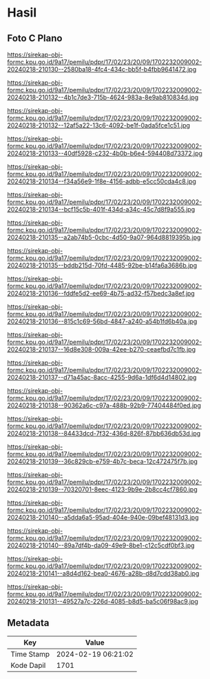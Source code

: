 # Hasil

## Foto C Plano

https://sirekap-obj-formc.kpu.go.id/9a17/pemilu/pdpr/17/02/23/20/09/1702232009002-20240218-210130--2580ba18-4fc4-434c-bb5f-b4fbb9641472.jpg

https://sirekap-obj-formc.kpu.go.id/9a17/pemilu/pdpr/17/02/23/20/09/1702232009002-20240218-210132--4b1c7de3-715b-4624-983a-8e9ab810834d.jpg

https://sirekap-obj-formc.kpu.go.id/9a17/pemilu/pdpr/17/02/23/20/09/1702232009002-20240218-210132--12af5a22-13c6-4092-be1f-0ada5fce1c51.jpg

https://sirekap-obj-formc.kpu.go.id/9a17/pemilu/pdpr/17/02/23/20/09/1702232009002-20240218-210133--40df5928-c232-4b0b-b6e4-594408d73372.jpg

https://sirekap-obj-formc.kpu.go.id/9a17/pemilu/pdpr/17/02/23/20/09/1702232009002-20240218-210134--f34a56e9-1f8e-4156-adbb-e5cc50cda4c8.jpg

https://sirekap-obj-formc.kpu.go.id/9a17/pemilu/pdpr/17/02/23/20/09/1702232009002-20240218-210134--bcf15c5b-401f-434d-a34c-45c7d8f9a555.jpg

https://sirekap-obj-formc.kpu.go.id/9a17/pemilu/pdpr/17/02/23/20/09/1702232009002-20240218-210135--a2ab74b5-0cbc-4d50-9a07-964d8819395b.jpg

https://sirekap-obj-formc.kpu.go.id/9a17/pemilu/pdpr/17/02/23/20/09/1702232009002-20240218-210135--bddb215d-70fd-4485-92be-b14fa6a3686b.jpg

https://sirekap-obj-formc.kpu.go.id/9a17/pemilu/pdpr/17/02/23/20/09/1702232009002-20240218-210136--fddfe5d2-ee69-4b75-ad32-f57bedc3a8ef.jpg

https://sirekap-obj-formc.kpu.go.id/9a17/pemilu/pdpr/17/02/23/20/09/1702232009002-20240218-210136--815c1c69-56bd-4847-a240-a54b1fd6b40a.jpg

https://sirekap-obj-formc.kpu.go.id/9a17/pemilu/pdpr/17/02/23/20/09/1702232009002-20240218-210137--16d8e308-009a-42ee-b270-ceaefbd7c1fb.jpg

https://sirekap-obj-formc.kpu.go.id/9a17/pemilu/pdpr/17/02/23/20/09/1702232009002-20240218-210137--d71a45ac-8acc-4255-9d6a-1df6d4d14802.jpg

https://sirekap-obj-formc.kpu.go.id/9a17/pemilu/pdpr/17/02/23/20/09/1702232009002-20240218-210138--90362a6c-c97a-488b-92b9-77404484f0ed.jpg

https://sirekap-obj-formc.kpu.go.id/9a17/pemilu/pdpr/17/02/23/20/09/1702232009002-20240218-210138--84433dcd-7f32-436d-826f-87bb636db53d.jpg

https://sirekap-obj-formc.kpu.go.id/9a17/pemilu/pdpr/17/02/23/20/09/1702232009002-20240218-210139--36c829cb-e759-4b7c-beca-12c472475f7b.jpg

https://sirekap-obj-formc.kpu.go.id/9a17/pemilu/pdpr/17/02/23/20/09/1702232009002-20240218-210139--70320701-8eec-4123-9b9e-2b8cc4cf7860.jpg

https://sirekap-obj-formc.kpu.go.id/9a17/pemilu/pdpr/17/02/23/20/09/1702232009002-20240218-210140--a5dda6a5-95ad-404e-940e-09bef48131d3.jpg

https://sirekap-obj-formc.kpu.go.id/9a17/pemilu/pdpr/17/02/23/20/09/1702232009002-20240218-210140--89a7df4b-da09-49e9-8be1-c12c5cdf0bf3.jpg

https://sirekap-obj-formc.kpu.go.id/9a17/pemilu/pdpr/17/02/23/20/09/1702232009002-20240218-210141--a8d4d162-bea0-4676-a28b-d8d7cdd38ab0.jpg

https://sirekap-obj-formc.kpu.go.id/9a17/pemilu/pdpr/17/02/23/20/09/1702232009002-20240218-210131--49527a7c-226d-4085-b8d5-ba5c06f98ac9.jpg


## Metadata

| Key        | Value               |
| ---------- | ------------------- |
| Time Stamp | 2024-02-19 06:21:02 |
| Kode Dapil | 1701                |



